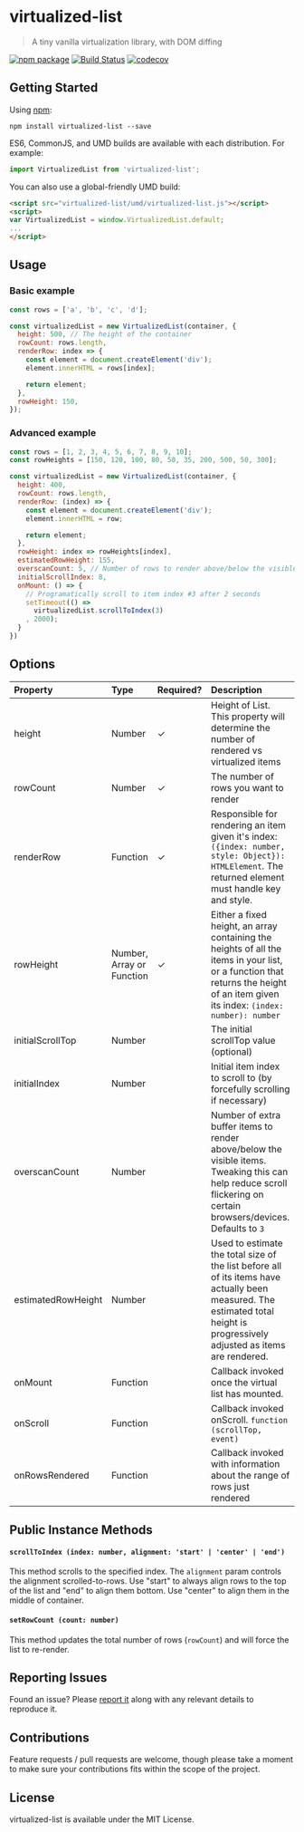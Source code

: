 # virtualized-list
> A tiny vanilla virtualization library, with DOM diffing

[![npm package][npm-badge]][npm]
[![Build Status](https://travis-ci.org/clauderic/virtualized-list.svg?branch=master)](https://travis-ci.org/clauderic/virtualized-list)
[![codecov](https://codecov.io/gh/clauderic/virtualized-list/branch/master/graph/badge.svg)](https://codecov.io/gh/clauderic/virtualized-list)

Getting Started
------------

Using [npm](https://www.npmjs.com/):
```
npm install virtualized-list --save
```


ES6, CommonJS, and UMD builds are available with each distribution. For example:
```js
import VirtualizedList from 'virtualized-list';
```

You can also use a global-friendly UMD build:
```html
<script src="virtualized-list/umd/virtualized-list.js"></script>
<script>
var VirtualizedList = window.VirtualizedList.default;
...
</script>
```

Usage
------------
### Basic example
```js
const rows = ['a', 'b', 'c', 'd'];

const virtualizedList = new VirtualizedList(container, {
  height: 500, // The height of the container
  rowCount: rows.length,
  renderRow: index => {
  	const element = document.createElement('div');
  	element.innerHTML = rows[index];

  	return element;
  },
  rowHeight: 150,
});
```

### Advanced example
```js
const rows = [1, 2, 3, 4, 5, 6, 7, 8, 9, 10];
const rowHeights = [150, 120, 100, 80, 50, 35, 200, 500, 50, 300];

const virtualizedList = new VirtualizedList(container, {
  height: 400,
  rowCount: rows.length,
  renderRow: (index) => {
  	const element = document.createElement('div');
  	element.innerHTML = row;

  	return element;
  },
  rowHeight: index => rowHeights[index],
  estimatedRowHeight: 155,
  overscanCount: 5, // Number of rows to render above/below the visible rows.
  initialScrollIndex: 8,
  onMount: () => {
    // Programatically scroll to item index #3 after 2 seconds
    setTimeout(() =>
      virtualizedList.scrollToIndex(3)
    , 2000);
  }
})
```


Options
------------

| Property           | Type                      | Required? | Description                                                                                                                                                                       |
|:-------------------|:--------------------------|:----------|:----------------------------------------------------------------------------------------------------------------------------------------------------------------------------------|
| height             | Number                    | ✓         | Height of List. This property will determine the number of rendered vs virtualized items                                                                                          |
| rowCount           | Number                    | ✓         | The number of rows you want to render                                                                                                                                             |
| renderRow          | Function                  | ✓         | Responsible for rendering an item given it's index: `({index: number, style: Object}): HTMLElement`. The returned element must handle key and style.                     |
| rowHeight          | Number, Array or Function | ✓         | Either a fixed height, an array containing the heights of all the items in your list, or a function that returns the height of an item given its index: `(index: number): number` |
| initialScrollTop   | Number                    |           | The initial scrollTop value (optional)                                                                                                                                            |
| initialIndex       | Number                    |           | Initial item index to scroll to (by forcefully scrolling if necessary)                                                                                                            |
| overscanCount      | Number                    |           | Number of extra buffer items to render above/below the visible items. Tweaking this can help reduce scroll flickering on certain browsers/devices. Defaults to `3`                |
| estimatedRowHeight | Number                    |           | Used to estimate the total size of the list before all of its items have actually been measured. The estimated total height is progressively adjusted as items are rendered.      |
| onMount            | Function                  |           | Callback invoked once the virtual list has mounted.                                                                                                                               |
| onScroll           | Function                  |           | Callback invoked onScroll. `function (scrollTop, event)`                                                                                                                          |
| onRowsRendered     | Function                  |           | Callback invoked with information about the range of rows just rendered                                                                                                           |

Public Instance Methods
------------

#### `scrollToIndex (index: number, alignment: 'start' | 'center' | 'end')`
This method scrolls to the specified index. The `alignment` param controls the alignment scrolled-to-rows. Use "start" to always align rows to the top of the list and "end" to align them bottom. Use "center" to align them in the middle of container.

#### `setRowCount (count: number)`
This method updates the total number of rows (`rowCount`) and will force the list to re-render.

## Reporting Issues
Found an issue? Please [report it](https://github.com/clauderic/virtualized-list/issues) along with any relevant details to reproduce it.

## Contributions
Feature requests / pull requests are welcome, though please take a moment to make sure your contributions fits within the scope of the project.

## License
virtualized-list is available under the MIT License.

[npm-badge]: https://img.shields.io/npm/v/virtualized-list.svg
[npm]: https://www.npmjs.org/package/virtualized-list
